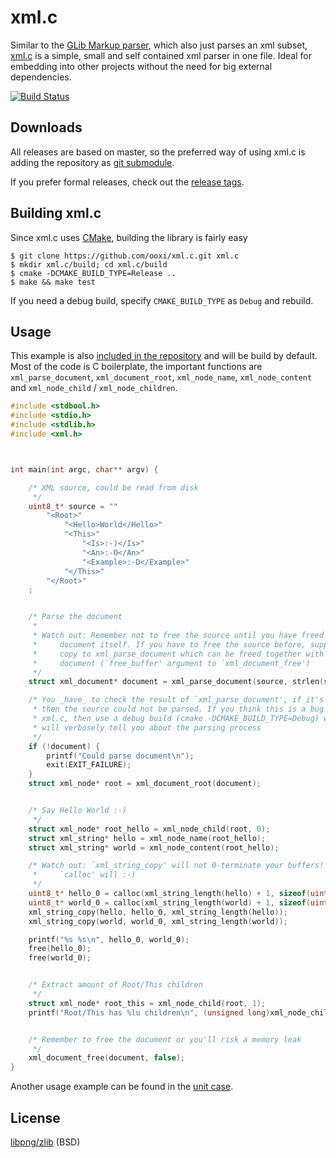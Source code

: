 xml.c
=====

Similar to the [GLib Markup parser](http://developer.gnome.org/glib/2.34/glib-Simple-XML-Subset-Parser.html),
which also just parses an xml subset, [xml.c](https://github.com/ooxi/xml.c) is
a simple, small and self contained xml parser in one file. Ideal for embedding
into other projects without the need for big external dependencies.

[![Build Status](https://github.com/ooxi/xml.c/actions/workflows/ci.yaml/badge.svg)](https://github.com/ooxi/xml.c/actions)


Downloads
---------

All releases are based on master, so the preferred way of using xml.c is adding
the repository as [git submodule](http://git-scm.com/book/en/Git-Tools-Submodules).

If you prefer formal releases, check out the [release tags](https://github.com/ooxi/xml.c/tags).


Building xml.c
--------------

Since xml.c uses [CMake](http://www.cmake.org/), building the library is fairly
easy

    $ git clone https://github.com/ooxi/xml.c.git xml.c
    $ mkdir xml.c/build; cd xml.c/build
    $ cmake -DCMAKE_BUILD_TYPE=Release ..
    $ make && make test

If you need a debug build, specify `CMAKE_BUILD_TYPE` as `Debug` and rebuild.


Usage
-----

This example is also [included in the repository](https://github.com/ooxi/xml.c/blob/master/test/example.c)
and will be build by default. Most of the code is C boilerplate, the important
functions are `xml_parse_document`, `xml_document_root`, `xml_node_name`,
`xml_node_content` and `xml_node_child` / `xml_node_children`.

```c
#include <stdbool.h>
#include <stdio.h>
#include <stdlib.h>
#include <xml.h>



int main(int argc, char** argv) {

	/* XML source, could be read from disk
	 */
	uint8_t* source = ""
		"<Root>"
			"<Hello>World</Hello>"
			"<This>"
				"<Is>:-)</Is>"
				"<An>:-O</An>"
				"<Example>:-D</Example>"
			"</This>"
		"</Root>"
	;


	/* Parse the document
	 *
	 * Watch out: Remember not to free the source until you have freed the
	 *     document itself. If you have to free the source before, supply a
	 *     copy to xml_parse_document which can be freed together with the
	 *     document (`free_buffer' argument to `xml_document_free')
	 */
	struct xml_document* document = xml_parse_document(source, strlen(source));

	/* You _have_ to check the result of `xml_parse_document', if it's 0
	 * then the source could not be parsed. If you think this is a bug in
	 * xml.c, then use a debug build (cmake -DCMAKE_BUILD_TYPE=Debug) which
	 * will verbosely tell you about the parsing process
	 */
	if (!document) {
		printf("Could parse document\n");
		exit(EXIT_FAILURE);
	}
	struct xml_node* root = xml_document_root(document);


	/* Say Hello World :-)
	 */
	struct xml_node* root_hello = xml_node_child(root, 0);
	struct xml_string* hello = xml_node_name(root_hello);
	struct xml_string* world = xml_node_content(root_hello);

	/* Watch out: `xml_string_copy' will not 0-terminate your buffers! (but
	 *     `calloc' will :-)
	 */
	uint8_t* hello_0 = calloc(xml_string_length(hello) + 1, sizeof(uint8_t));
	uint8_t* world_0 = calloc(xml_string_length(world) + 1, sizeof(uint8_t));
	xml_string_copy(hello, hello_0, xml_string_length(hello));
	xml_string_copy(world, world_0, xml_string_length(world));

	printf("%s %s\n", hello_0, world_0);
	free(hello_0);
	free(world_0);


	/* Extract amount of Root/This children
	 */
	struct xml_node* root_this = xml_node_child(root, 1);
	printf("Root/This has %lu children\n", (unsigned long)xml_node_children(root_this));


	/* Remember to free the document or you'll risk a memory leak
	 */
	xml_document_free(document, false);
}
```

Another usage example can be found in the [unit case](https://github.com/ooxi/xml.c/blob/master/test/test-xml.c).


License
-------

[libpng/zlib](https://github.com/ooxi/xml.c/blob/master/LICENSE) (BSD)

